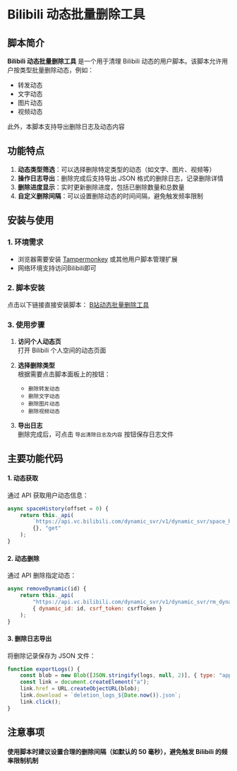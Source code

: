 # Bilibili 动态批量删除工具

## 脚本简介

**Bilibili 动态批量删除工具** 是一个用于清理 Bilibili 动态的用户脚本。该脚本允许用户按类型批量删除动态，例如：
- 转发动态
- 文字动态
- 图片动态
- 视频动态

此外，本脚本支持导出删除日志及动态内容

## 功能特点

1. **动态类型筛选**：可以选择删除特定类型的动态（如文字、图片、视频等）
2. **操作日志导出**：删除完成后支持导出 JSON 格式的删除日志，记录删除详情
3. **删除进度显示**：实时更新删除进度，包括已删除数量和总数量
4. **自定义删除间隔**：可以设置删除动态的时间间隔，避免触发频率限制

## 安装与使用

### 1. 环境需求

- 浏览器需要安装 [Tampermonkey](https://www.tampermonkey.net/) 或其他用户脚本管理扩展
- 网络环境支持访问Bilibili即可

### 2. 脚本安装

点击以下链接直接安装脚本：
[B站动态批量删除工具](https://greasyfork.org/zh-CN/scripts/521110-b%E7%AB%99%E5%8A%A8%E6%80%81%E6%89%B9%E9%87%8F%E5%88%A0%E9%99%A4%E5%B7%A5%E5%85%B7)

### 3. 使用步骤

1. **访问个人动态页**  
   打开 Bilibili 个人空间的动态页面
   
2. **选择删除类型**  
   根据需要点击脚本面板上的按钮：
   - `删除转发动态`
   - `删除文字动态`
   - `删除图片动态`
   - `删除视频动态`

3. **导出日志**  
   删除完成后，可点击 `导出清除日志及内容` 按钮保存日志文件

## 主要功能代码

#### 1. 动态获取
通过 API 获取用户动态信息：
```javascript
async spaceHistory(offset = 0) {
    return this._api(
        `https://api.vc.bilibili.com/dynamic_svr/v1/dynamic_svr/space_history?visitor_uid=${uid}&host_uid=${uid}&offset_dynamic_id=${offset}`,
        {}, "get"
    );
}
```

#### 2. 动态删除
通过 API 删除指定动态：
```javascript
async removeDynamic(id) {
    return this._api(
        "https://api.vc.bilibili.com/dynamic_svr/v1/dynamic_svr/rm_dynamic",
        { dynamic_id: id, csrf_token: csrfToken }
    );
}
```
#### 3. 删除日志导出
将删除记录保存为 JSON 文件：
```javascript
function exportLogs() {
    const blob = new Blob([JSON.stringify(logs, null, 2)], { type: "application/json" });
    const link = document.createElement("a");
    link.href = URL.createObjectURL(blob);
    link.download = `deletion_logs_${Date.now()}.json`;
    link.click();
}
```
## 注意事项

#### 使用脚本时建议设置合理的删除间隔（如默认的 50 毫秒），避免触发 Bilibili 的频率限制机制
